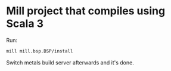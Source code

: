 # Mill project that compiles using Scala 3

Run:
```bash
mill mill.bsp.BSP/install
```

Switch metals build server afterwards and it's done.
